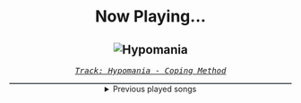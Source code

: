 <div align="center"> 
<h1>Now Playing...</h1>

![Hypomania](https://i.scdn.co/image/ab67616d00001e020304c5c9b8b179abf26baec8)
--
_<samp><a href="https://open.spotify.com/track/2GaLjKFoERo2xFaheR88FQ">Track: Hypomania - Coping Method</a></samp>_

<div style="border: 1px #4B5054 solid"></div>
<details>
  <summary>
    Previous played songs
  </summary>
  <table>
    <thead>
      <tr>
        <th>
          Artist
        </th>
        <th>
          Song
        </th>
        <th>
          Link
        </th>
      </tr>
    </thead>
    <tbody>
      <tr><td>Coping Method</td><td>Hypomania</td><td><a href="https://open.spotify.com/track/2GaLjKFoERo2xFaheR88FQ">https://open.spotify.com/track/2GaLjKFoERo2xFaheR88FQ</a></td></tr><tr><td>Coping Method</td><td>Goner</td><td><a href="https://open.spotify.com/track/22Aq1c4lTnfnwfK78tsDOU">https://open.spotify.com/track/22Aq1c4lTnfnwfK78tsDOU</a></td></tr><tr><td>Blue Stahli</td><td>Give Me Everything You've Got</td><td><a href="https://open.spotify.com/track/22GojUovsyl74oq6hNpTX7">https://open.spotify.com/track/22GojUovsyl74oq6hNpTX7</a></td></tr><tr><td>Thousand Foot Krutch</td><td>War of Change</td><td><a href="https://open.spotify.com/track/1qUHD9oPIMFHKpR12NY2KC">https://open.spotify.com/track/1qUHD9oPIMFHKpR12NY2KC</a></td></tr><tr><td>Attack Attack!</td><td>Press F</td><td><a href="https://open.spotify.com/track/49ECXRITFm5zPuU8QqdpFh">https://open.spotify.com/track/49ECXRITFm5zPuU8QqdpFh</a></td></tr><tr><td>R.E.M.</td><td>Losing My Religion</td><td><a href="https://open.spotify.com/track/31AOj9sFz2gM0O3hMARRBx">https://open.spotify.com/track/31AOj9sFz2gM0O3hMARRBx</a></td></tr><tr><td>Blümchen</td><td>Boomerang</td><td><a href="https://open.spotify.com/track/2YsSQIQjeMbqk7RLTQg7u9">https://open.spotify.com/track/2YsSQIQjeMbqk7RLTQg7u9</a></td></tr><tr><td>Device</td><td>Out of Line (feat. Serj Tankian & Terry "Geezer" Butler)</td><td><a href="https://open.spotify.com/track/78yu97GbU9MoEx5c9RiB5p">https://open.spotify.com/track/78yu97GbU9MoEx5c9RiB5p</a></td></tr><tr><td>Disturbed</td><td>Inside the Fire</td><td><a href="https://open.spotify.com/track/5cxp9kjCFyJwzv3lzeX7ku">https://open.spotify.com/track/5cxp9kjCFyJwzv3lzeX7ku</a></td></tr><tr><td>Disturbed</td><td>The Vengeful One</td><td><a href="https://open.spotify.com/track/3jjU4Pky1ja5J1onU6ei4T">https://open.spotify.com/track/3jjU4Pky1ja5J1onU6ei4T</a></td></tr><tr><td>Adelitas Way</td><td>Sick</td><td><a href="https://open.spotify.com/track/7q3vcf5XpYU6Y1iX4ZzHAk">https://open.spotify.com/track/7q3vcf5XpYU6Y1iX4ZzHAk</a></td></tr><tr><td>Evanescence</td><td>Going Under</td><td><a href="https://open.spotify.com/track/3UygY7qW2cvG9Llkay6i1i">https://open.spotify.com/track/3UygY7qW2cvG9Llkay6i1i</a></td></tr><tr><td>Finger Eleven</td><td>Stay In Shadow</td><td><a href="https://open.spotify.com/track/39PdBpq5GtrgNWlgNxPzuw">https://open.spotify.com/track/39PdBpq5GtrgNWlgNxPzuw</a></td></tr><tr><td>Five Finger Death Punch</td><td>The End</td><td><a href="https://open.spotify.com/track/6hbAVcAB0mQVXMPubZnwuL">https://open.spotify.com/track/6hbAVcAB0mQVXMPubZnwuL</a></td></tr><tr><td>Disturbed</td><td>The Animal</td><td><a href="https://open.spotify.com/track/1HD8mFfpSGLJnwv6UTLaIv">https://open.spotify.com/track/1HD8mFfpSGLJnwv6UTLaIv</a></td></tr><tr><td>Godsmack</td><td>Bulletproof</td><td><a href="https://open.spotify.com/track/4Pp7tPCBM9ywQexWvCz6iH">https://open.spotify.com/track/4Pp7tPCBM9ywQexWvCz6iH</a></td></tr><tr><td>Breaking Benjamin</td><td>Blood</td><td><a href="https://open.spotify.com/track/7gQ7DfSSc3b8e4cHtFnDxu">https://open.spotify.com/track/7gQ7DfSSc3b8e4cHtFnDxu</a></td></tr><tr><td>Breaking Benjamin</td><td>Had Enough</td><td><a href="https://open.spotify.com/track/7u93rCmIM9mBoT4mvfUBTZ">https://open.spotify.com/track/7u93rCmIM9mBoT4mvfUBTZ</a></td></tr><tr><td>Evans Blue</td><td>This Time It's Different</td><td><a href="https://open.spotify.com/track/7079nY1EuvdfIxaMYaTjR9">https://open.spotify.com/track/7079nY1EuvdfIxaMYaTjR9</a></td></tr><tr><td>Device</td><td>Vilify</td><td><a href="https://open.spotify.com/track/1QunERqeFHWNSkzoQ9hb1R">https://open.spotify.com/track/1QunERqeFHWNSkzoQ9hb1R</a></td></tr>
    </tbody>
  </table>
</details>

</div>
